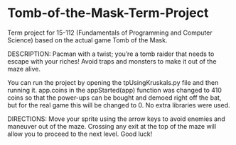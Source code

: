 # Tomb-of-the-Mask-Term-Project
Term project for 15-112 (Fundamentals of Programming and Computer Science) based on the actual game Tomb of the Mask.

DESCRIPTION: Pacman with a twist; you’re a tomb raider that needs to escape with your riches! Avoid traps and monsters to make it out of the maze alive.

You can run the project by opening the tpUsingKruskals.py file and then running it. app.coins in the appStarted(app) function was changed to 410 coins so that the power-ups can be bought and demoed right off the bat, but for the real game this will be changed to 0. No extra libraries were used.

DIRECTIONS: Move your sprite using the arrow keys to avoid enemies and maneuver out of the maze. Crossing any exit at the top of the maze will allow you to proceed to the next level. Good luck!